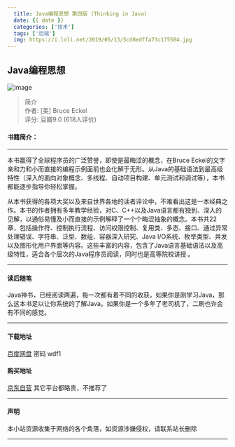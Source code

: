 ```yaml
---
  title: Java编程思想 第四版 (Thinking in Java)
  date: {{ date }}
  categories: ['技术']
  tags: ['后端']
  img: https://i.loli.net/2019/05/13/5cd8edffa73c175504.jpg
---
```


## Java编程思想

![image](https://i.loli.net/2019/05/13/5cd8edffa73c175504.jpg)

> 简介 </br>
> 作者: [美]  Bruce Eckel  </br>
> 评分: 豆瓣9.0 (618人评价)
####  书籍简介：

---
本书赢得了全球程序员的广泛赞誉，即使是最晦涩的概念，在Bruce Eckel的文字亲和力和小而直接的编程示例面前也会化解于无形。从Java的基础语法到最高级特性（深入的面向对象概念、多线程、自动项目构建、单元测试和调试等），本书都能逐步指导你轻松掌握。

从本书获得的各项大奖以及来自世界各地的读者评论中，不难看出这是一本经典之作。本书的作者拥有多年教学经验，对C、C++以及Java语言都有独到、深入的见解，以通俗易懂及小而直接的示例解释了一个个晦涩抽象的概念。本书共22章，包括操作符、控制执行流程、访问权限控制、复用类、多态、接口、通过异常处理错误、字符串、泛型、数组、容器深入研究、Java I/O系统、枚举类型、并发以及图形化用户界面等内容。这些丰富的内容，包含了Java语言基础语法以及高级特性，适合各个层次的Java程序员阅读，同时也是高等院校讲授.。

---
#### 读后随笔
Java神书，已经阅读两遍，每一次都有着不同的收获。如果你是刚学习Java，那么这本书足以让你系统的了解Java。如果你是一个多年了老司机了，二刷也许会有不同的感觉。

---
#### 下载地址
[百度网盘](https://pan.baidu.com/s/1-Faprrii_58CgSQJ4MMQaw)     密码    wdf1

#### 购买地址
[京东自营](https://u.jd.com/gEUyhM)
其它平台都略贵，不推荐了

---
#### 声明
本小站资源收集于网络的各个角落，如资源涉嫌侵权，请联系站长删除

---


